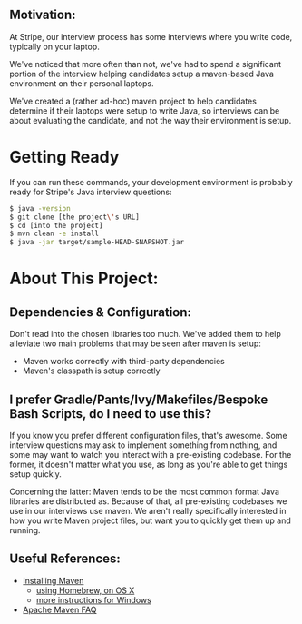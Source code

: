 ## Motivation:

At Stripe, our interview process has some interviews where you write
code, typically on your laptop.

We've noticed that more often than not, we've had to spend a significant
portion of the interview helping candidates setup a maven-based Java
environment on their personal laptops.

We've created a (rather ad-hoc) maven project to help candidates
determine if their laptops were setup to write Java, so interviews can
be about evaluating the candidate, and not the way their environment is
setup.

# Getting Ready

If you can run these commands, your development environment is probably
ready for Stripe's Java interview questions:

```bash
$ java -version
$ git clone [the project\'s URL]
$ cd [into the project]
$ mvn clean -e install
$ java -jar target/sample-HEAD-SNAPSHOT.jar
```

# About This Project:

## Dependencies & Configuration:

Don't read into the chosen libraries too much.
We've added them to help alleviate two main problems that may be seen
after maven is setup:
- Maven works correctly with third-party dependencies
- Maven's classpath is setup correctly

## I prefer Gradle/Pants/Ivy/Makefiles/Bespoke Bash Scripts, do I need to use this?

If you know you prefer different configuration files, that's awesome.
Some interview questions may ask to implement something from nothing,
and some may want to watch you interact with a pre-existing codebase.
For the former, it doesn't matter what you use, as long as you're able
to get things setup quickly.

Concerning the latter: Maven tends to be the most common format Java
libraries are distributed as.
Because of that, all pre-existing codebases we use in our interviews use
maven.
We aren't really specifically interested in how you write Maven project
files, but want you to quickly get them up and running.

## Useful References:
- [Installing Maven](https://maven.apache.org/install.html)
  - [using Homebrew, on OS X](https://formulae.brew.sh/formula/maven)
  - [more instructions for Windows](https://maven.apache.org/guides/getting-started/windows-prerequisites.html)
- [Apache Maven FAQ](https://maven.apache.org/general.html)
